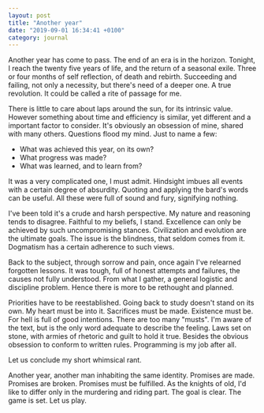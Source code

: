 ```yaml
---
layout: post
title: "Another year"
date: "2019-09-01 16:34:41 +0100"
category: journal
---
```


Another year has come to pass. The end of an era is in the horizon. Tonight,
I reach the twenty five years of life, and the return of a seasonal exile.
Three or four months of self reflection, of death and rebirth. Succeeding and
failing, not only a necessity, but there's need of a deeper one. A true
revolution. It could be called a rite of passage for me.

There is little to care about laps around the sun, for its intrinsic value.
However something about time and efficiency is similar, yet different and a
important factor to consider. It's obviously an obsession of mine, shared with
many others. Questions flood my mind. Just to name a few:
- What was achieved this year, on its own?
- What progress was made?
- What was learned, and to learn from?

It was a very complicated one, I must admit. Hindsight imbues all events with
a certain degree of absurdity. Quoting and applying the bard's words can be
useful. All these were full of sound and fury, signifying nothing.

I've been told it's a crude and harsh perspective. My nature and reasoning
tends to disagree. Faithful to my beliefs, I stand. Excellence can only be
achieved by such uncompromising stances. Civilization and evolution are the
ultimate goals. The issue is the blindness, that seldom comes from it.
Dogmatism has a certain adherence to such views.

Back to the subject, through sorrow and pain, once again I've relearned
forgotten lessons. It was tough, full of honest attempts and failures, the
causes not fully understood. From what I gather, a general logistic and
discipline problem. Hence there is more to be rethought and planned.

Priorities have to be reestablished. Going back to study doesn't stand on its
own. My heart must be into it. Sacrifices must be made. Existence must be. For
hell is full of good intentions. There are too many "musts". I'm aware of the
text, but is the only word adequate to describe the feeling. Laws set on
stone, with armies of rhetoric and guilt to hold it true. Besides the obvious
obsession to conform to written rules. Programming is my job after all.

Let us conclude my short whimsical rant.

Another year, another man inhabiting the same identity. Promises are made.
Promises are broken. Promises must be fulfilled. As the knights of old, I'd
like to differ only in the murdering and riding part. The goal is clear. The
game is set. Let us play.
